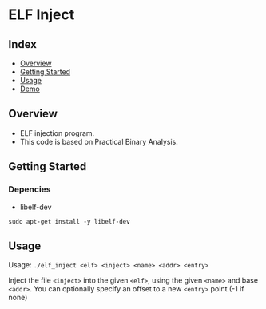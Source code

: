 # ELF Inject

## Index

  - [Overview](#overview) 
  - [Getting Started](#getting-started)
  - [Usage](#Usage)
  - [Demo](#Demo)

## Overview

- ELF injection program.
- This code is based on Practical Binary Analysis.

## Getting Started

### Depencies

- libelf-dev

```
sudo apt-get install -y libelf-dev
```

## Usage

Usage: `./elf_inject <elf> <inject> <name> <addr> <entry>`

Inject the file `<inject>` into the given `<elf>`, using the given `<name>` and base `<addr>`. You can optionally specify an offset to a new `<entry>` point (-1 if none)

